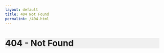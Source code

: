 ```yaml
---
layout: default
title: 404 Not Found
permalink: /404.html
---
```

<div class="container">
    <div class="row">
        <div class="col-md-12" style="background-color: #f0f0f0">
            <h1>404 - Not Found</h1>
        </div>
    </div>
</div>